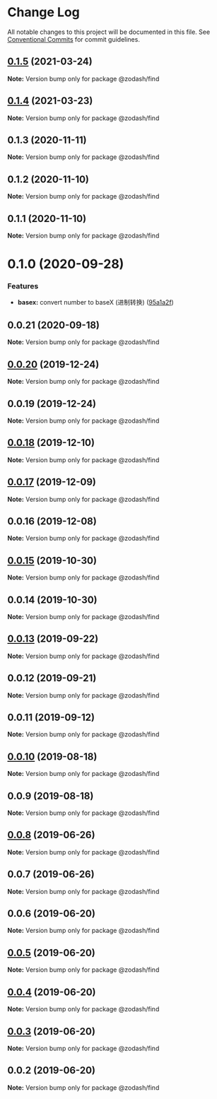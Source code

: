 # Change Log

All notable changes to this project will be documented in this file.
See [Conventional Commits](https://conventionalcommits.org) for commit guidelines.

## [0.1.5](https://github.com/zcorky/zodash/compare/@zodash/find@0.1.4...@zodash/find@0.1.5) (2021-03-24)

**Note:** Version bump only for package @zodash/find





## [0.1.4](https://github.com/zcorky/zodash/compare/@zodash/find@0.1.3...@zodash/find@0.1.4) (2021-03-23)

**Note:** Version bump only for package @zodash/find





## 0.1.3 (2020-11-11)

**Note:** Version bump only for package @zodash/find





## 0.1.2 (2020-11-10)

**Note:** Version bump only for package @zodash/find





## 0.1.1 (2020-11-10)

**Note:** Version bump only for package @zodash/find





# 0.1.0 (2020-09-28)


### Features

* **basex:** convert number to baseX (进制转换) ([95a1a2f](https://github.com/zcorky/zodash/commit/95a1a2f361d73de5caa3b8e297c1643e97e40983))





## 0.0.21 (2020-09-18)

**Note:** Version bump only for package @zodash/find





## [0.0.20](https://github.com/zcorky/zodash/compare/@zodash/find@0.0.19...@zodash/find@0.0.20) (2019-12-24)

**Note:** Version bump only for package @zodash/find





## 0.0.19 (2019-12-24)

**Note:** Version bump only for package @zodash/find





## [0.0.18](https://github.com/zcorky/zodash/compare/@zodash/find@0.0.17...@zodash/find@0.0.18) (2019-12-10)

**Note:** Version bump only for package @zodash/find





## [0.0.17](https://github.com/zcorky/zodash/compare/@zodash/find@0.0.16...@zodash/find@0.0.17) (2019-12-09)

**Note:** Version bump only for package @zodash/find





## 0.0.16 (2019-12-08)

**Note:** Version bump only for package @zodash/find





## [0.0.15](https://github.com/zcorky/zodash/compare/@zodash/find@0.0.14...@zodash/find@0.0.15) (2019-10-30)

**Note:** Version bump only for package @zodash/find





## 0.0.14 (2019-10-30)

**Note:** Version bump only for package @zodash/find





## [0.0.13](https://github.com/zcorky/zodash/compare/@zodash/find@0.0.12...@zodash/find@0.0.13) (2019-09-22)

**Note:** Version bump only for package @zodash/find





## 0.0.12 (2019-09-21)

**Note:** Version bump only for package @zodash/find





## 0.0.11 (2019-09-12)

**Note:** Version bump only for package @zodash/find





## [0.0.10](https://github.com/zcorky/zodash/compare/@zodash/find@0.0.9...@zodash/find@0.0.10) (2019-08-18)

**Note:** Version bump only for package @zodash/find





## 0.0.9 (2019-08-18)

**Note:** Version bump only for package @zodash/find





## [0.0.8](https://github.com/zcorky/zodash/compare/@zodash/find@0.0.7...@zodash/find@0.0.8) (2019-06-26)

**Note:** Version bump only for package @zodash/find





## 0.0.7 (2019-06-26)

**Note:** Version bump only for package @zodash/find





## 0.0.6 (2019-06-20)

**Note:** Version bump only for package @zodash/find





## [0.0.5](https://github.com/zcorky/zodash/compare/@zodash/find@0.0.4...@zodash/find@0.0.5) (2019-06-20)

**Note:** Version bump only for package @zodash/find





## [0.0.4](https://github.com/zcorky/zodash/compare/@zodash/find@0.0.3...@zodash/find@0.0.4) (2019-06-20)

**Note:** Version bump only for package @zodash/find





## [0.0.3](https://github.com/zcorky/zodash/compare/@zodash/find@0.0.2...@zodash/find@0.0.3) (2019-06-20)

**Note:** Version bump only for package @zodash/find





## 0.0.2 (2019-06-20)

**Note:** Version bump only for package @zodash/find
